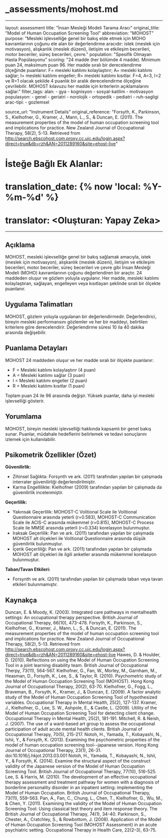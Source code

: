 # _assessments/mohost.md

---
layout: assessment
title: "İnsan Mesleği Modeli Tarama Aracı"
original_title: "Model of Human Occupation Screening Tool"
abbreviation: "MOHOST"
purpose: "Mesleki işlevselliğe genel bir bakış elde etmek için MOHO kavramlarının çoğunu ele alan bir değerlendirme aracıdır: istek (meslek için motivasyon), alışkanlık (meslek düzeni), iletişim ve etkileşim becerileri, motor beceriler, süreç becerileri, çevre."
population: "Spesifik Olmayan Hasta Popülasyonu"
scoring: "24 madde (her bölümde 4 madde). Minimum puan 24, maksimum puan 96. Her madde sıralı bir derecelendirme ölçeğinde puanlanır: F= mesleki katılımı kolaylaştırır; A= mesleki katılımı sağlar; I= mesleki katılımı engeller; R= mesleki katılımı kısıtlar. F=4, A=3, I=2 ve R=1 olacak şekilde 4 puanlık bir aralık derecelendirme ölçeğine çevrilebilir. MOHOST kılavuzu her madde için kriterlerin açıklamalarını sağlar."
filter_tags:
  alan:
    - gya
    - kognisyon
    - sosyal-katilim
    - motivasyon
  populasyon:
    - genel
    - geriatri
    - norolojik
    - ortopedik
    - pediatri
    - ruh-sagligi
  arac-tipi:
    - gozlemsel

source_url: "Instrument Details"
original_reference: "Forsyth, K., Parkinson, S., Kielhofner, G., Kramer, J., Mann, L., S., & Duncan, E. (2011). The measurement properties of the model of human occupation screening tool and implications for practice. New Zealand Journal of Occupational Therapy, 58(2), 5-13. Retrieved from
http://search.ebscohost.com.proxy.cc.uic.edu/login.aspx?direct=true&db=rzh&AN=2011289160&site=ehost-live"

# İsteğe Bağlı Ek Alanlar:
# translation_date: {% now 'local: %Y-%m-%d' %}
# translator: <Oluşturan: Yapay Zeka>
---

## Açıklama

MOHOST, mesleki işlevselliğe genel bir bakış sağlamak amacıyla, istek (meslek için motivasyon), alışkanlık (meslek düzeni), iletişim ve etkileşim becerileri, motor beceriler, süreç becerileri ve çevre gibi İnsan Mesleği Modeli (MOHO) kavramlarının çoğunu değerlendiren bir araçtır. 24 maddeden oluşur ve gözlem yoluyla uygulanır. Her madde, mesleki katılımı kolaylaştıran, sağlayan, engelleyen veya kısıtlayan şeklinde sıralı bir ölçekte puanlanır.

## Uygulama Talimatları

MOHOST, gözlem yoluyla uygulanan bir değerlendirmedir. Değerlendirici, bireyin mesleki performansını gözlemler ve her bir maddeyi, belirtilen kriterlere göre derecelendirir. Değerlendirme süresi 10 ila 40 dakika arasında değişebilir.

## Puanlama Detayları

MOHOST 24 maddeden oluşur ve her madde sıralı bir ölçekte puanlanır:

*   F = Mesleki katılımı kolaylaştırır (4 puan)
*   A = Mesleki katılımı sağlar (3 puan)
*   I = Mesleki katılımı engeller (2 puan)
*   R = Mesleki katılımı kısıtlar (1 puan)

Toplam puan 24 ile 96 arasında değişir. Yüksek puanlar, daha iyi mesleki işlevselliği gösterir.

## Yorumlama

MOHOST, bireyin mesleki işlevselliği hakkında kapsamlı bir genel bakış sunar. Puanlar, müdahale hedeflerini belirlemek ve tedavi sonuçlarını izlemek için kullanılabilir.

## Psikometrik Özellikler (Özet)

**Güvenilirlik:**

*   Zihinsel Sağlıkta: Forsynth ve ark. (2011) tarafından yapılan bir çalışmada interrater güvenilirliği değerlendirilmiştir.
*   Karma Engellilikte: Kielhofner (2009) tarafından yapılan bir çalışmada da güvenilirlik incelenmiştir.

**Geçerlilik:**

*   Yakınsak Geçerlilik: MOHOST-C Volitional Scale ile Volitional Questionnaire arasında yeterli (r=0.583), MOHOST-C Communication Scale ile ACIS-C arasında mükemmel (r=0.815), MOHOST-C Process Scale ile MMSE arasında yeterli (r=0.334) korelasyon bulunmuştur.
*   Iraksak Geçerlilik: Pan ve ark. (2011) tarafından yapılan bir çalışmada MOHOST alt ölçekleri ile Volitional Questionnaire arasında düşük güvenilirlik bulunmuştur.
*   İçerik Geçerliliği: Pan ve ark. (2011) tarafından yapılan bir çalışmada MOHOST alt ölçekleri ile ilgili anketler arasında mükemmel korelasyon bulunmuştur.

**Taban/Tavan Etkileri:**

*   Forsynth ve ark. (2011) tarafından yapılan bir çalışmada taban veya tavan etkileri bulunmamıştır.

## Kaynakça

Duncan, E. & Moody, K. (2003). Integrated care pathways in mentalhealth settings: An occupational therapy perspective. British Journal of Occupational Therapy, 66(10), 473-478.
Forsyth, K., Parkinson, S., Kielhofner, G., Kramer, J., Mann, L., S., & Duncan, E. (2011). The measurement properties of the model of human occupation screening tool and implications for practice. New Zealand Journal of Occupational Therapy, 58(2), 5-13. Retrieved from
http://search.ebscohost.com.proxy.cc.uic.edu/login.aspx?direct=true&db=rzh&AN=2011289160&site=ehost-live
Hawes, D. & Houlder, D. (2010). Reflections on using the Model of Human Occupation Screening Tool in a joint learning disability team. British Journal of Occupational Therpy, 73(11), 564-567.
Kielhofner, G., Fan, W., Morley, M., Garnham, M., Heasman, D., Forsyth, K., Lee, S., & Taylor, R. (2010). Psychometric study of the Model of Human Occupation Screening Tool (MOHOST). Hong Kong Journal of Occupational Therapy, 20(2), 63-70.
Kielhofner, G., Fogg, L., Braveman, B., Forsyth, K., Kramer, J., & Duncan, E. (2009). A factor analytic study of the Model of Human Occupation Screening Tool of hypothesized variables. Occupational Therapy in Mental Health, 25(2), 127-137.
Kramer, J., Kielhofner, G., Lee, S. W., Ashpole, E., & Castle, L. (2009). Utility of the Model of Human Occupation Screening Tool for detecting client change. Occupational Therapy in Mental Health, 25(2), 181-191.
Mitchell, R. & Neish, J. (2007). The use of a ward-based art group to assess the occupational participation of adult acute mental health clients. British Journal of Occupational Therapy, 70(5), 215-217.
Notoh, H., Yamada, T., Kobayashi, N., Ishii, Y., & Forsyth, K. (2013). Examining the psychometric properties of the model of human occupation screening tool--japanese version. Hong Kong Journal of Occupational Therapy, 23(1), 26-31. doi:10.1016/j.hkjot.2013.03.001
Notoh, H., Yamada, T., Kobayashi, N., Ishii, Y., & Forsyth, K. (2014). Examine the structural aspect of the construct validity of the Japanese version of the Model of Human Occupation Screening Tool. British Journal of Occupational Therapy, 77(10), 516-525.
Lee, S. & Harris, M. (2010). The development of an effective occupational therapy assessment and treatment pathway for women with a diagnosis of borderline personality disorder in an inpatient setting: implementing the Model of Human Occupation. British Journal of Occupational Therapy, 73(11), 559-563.
Pan, A., Fan, C., Chung, L., Chen, T., Kielhofner, G., Wu, M., & Chen, Y. (2011). Examining the validity of the Model of Human Occupation Screening Tool: Using classical test theory and item response theory. The British Journal of Occupational Therapy, 74(1), 34-40.
Parkinson, S., Chester, A., Cratchley, S., & Rowbottom, J. (2008). Application of the Model of Human Occupation Screening Tool (MOHOST Assessment) in an acute psychiatric setting. Occupational Therapy in Health Care, 22(2–3), 63-75.
